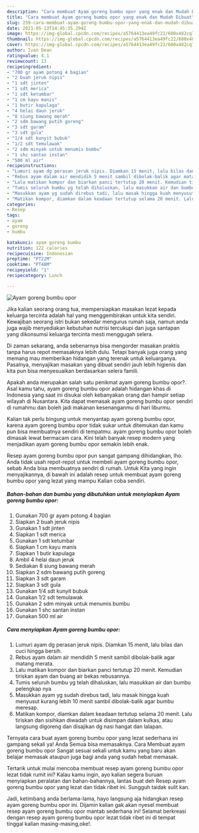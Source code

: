 ```yaml
---
description: "Cara membuat Ayam goreng bumbu opor yang enak dan Mudah Dibuat"
title: "Cara membuat Ayam goreng bumbu opor yang enak dan Mudah Dibuat"
slug: 259-cara-membuat-ayam-goreng-bumbu-opor-yang-enak-dan-mudah-dibuat
date: 2021-05-13T14:45:35.294Z
image: https://img-global.cpcdn.com/recipes/a5764413ea49fc22/680x482cq70/ayam-goreng-bumbu-opor-foto-resep-utama.jpg
thumbnail: https://img-global.cpcdn.com/recipes/a5764413ea49fc22/680x482cq70/ayam-goreng-bumbu-opor-foto-resep-utama.jpg
cover: https://img-global.cpcdn.com/recipes/a5764413ea49fc22/680x482cq70/ayam-goreng-bumbu-opor-foto-resep-utama.jpg
author: Ivan Dean
ratingvalue: 4.1
reviewcount: 13
recipeingredient:
- "700 gr ayam potong 4 bagian"
- "2 buah jeruk nipis"
- "1 sdt jinten"
- "1 sdt merica"
- "1 sdt ketumbar"
- "1 cm kayu manis"
- "1 butir kapulaga"
- "4 helai daun jeruk"
- "8 siung bawang merah"
- "2 sdm bawang putih goreng"
- "3 sdt garam"
- "3 sdt gula"
- "1/4 sdt kunyit bubuk"
- "1/2 sdt temulawak"
- "2 sdm minyak untuk menumis bumbu"
- "1 shc santan instan"
- "500 ml air"
recipeinstructions:
- "Lumuri ayam dg perasan jeruk nipis. Diamkan 15 menit, lalu bilas dan cuci hingga bersih."
- "Rebus ayam dalam air mendidih 5 menit sambil dibolak-balik agar matang merata."
- "Lalu matikan kompor dan biarkan panci tertutup 20 menit. Kemudian tiriskan ayam dan buang air bekas rebusannya."
- "Tumis seluruh bumbu yg telah dihaluskan, lalu masukkan air dan bumbu pelengkap nya"
- "Masukkan ayam yg sudah direbus tadi, lalu masak hingga kuah menyusut kurang lebih 10 menit sambil dibolak-balik agar bumbu meresap."
- "Matikan kompor, diamkan dalam keadaan tertutup selama 20 menit. Lalu tiriskan dan sisihkan diwadah untuk disimpan dalam kulkas, atau langsung digoreng dan disajikan dg nasi hangat dan lalapan."
categories:
- Resep
tags:
- ayam
- goreng
- bumbu

katakunci: ayam goreng bumbu 
nutrition: 122 calories
recipecuisine: Indonesian
preptime: "PT22M"
cooktime: "PT48M"
recipeyield: "1"
recipecategory: Lunch

---
```



![Ayam goreng bumbu opor](https://img-global.cpcdn.com/recipes/a5764413ea49fc22/680x482cq70/ayam-goreng-bumbu-opor-foto-resep-utama.jpg)

Jika kalian seorang orang tua, mempersiapkan masakan lezat kepada keluarga tercinta adalah hal yang menggembirakan untuk kita sendiri. Kewajiban seorang istri bukan sekedar mengurus rumah saja, namun anda juga wajib menyediakan kebutuhan nutrisi tercukupi dan juga santapan yang dikonsumsi keluarga tercinta mesti menggugah selera.

Di zaman  sekarang, anda sebenarnya bisa mengorder masakan praktis tanpa harus repot memasaknya lebih dulu. Tetapi banyak juga orang yang memang mau memberikan hidangan yang terenak untuk keluarganya. Pasalnya, menyajikan masakan yang dibuat sendiri jauh lebih higienis dan kita pun bisa menyesuaikan berdasarkan selera famili. 



Apakah anda merupakan salah satu penikmat ayam goreng bumbu opor?. Asal kamu tahu, ayam goreng bumbu opor adalah hidangan khas di Indonesia yang saat ini disukai oleh kebanyakan orang dari hampir setiap wilayah di Nusantara. Kita dapat memasak ayam goreng bumbu opor sendiri di rumahmu dan boleh jadi makanan kesenanganmu di hari liburmu.

Kalian tak perlu bingung untuk menyantap ayam goreng bumbu opor, karena ayam goreng bumbu opor tidak sukar untuk ditemukan dan kamu pun bisa membuatnya sendiri di tempatmu. ayam goreng bumbu opor boleh dimasak lewat bermacam cara. Kini telah banyak resep modern yang menjadikan ayam goreng bumbu opor semakin lebih enak.

Resep ayam goreng bumbu opor pun sangat gampang dihidangkan, lho. Anda tidak usah repot-repot untuk membeli ayam goreng bumbu opor, sebab Anda bisa membuatnya sendiri di rumah. Untuk Kita yang ingin menyajikannya, di bawah ini adalah resep untuk membuat ayam goreng bumbu opor yang lezat yang mampu Kalian coba sendiri.

<!--inarticleads1-->

##### Bahan-bahan dan bumbu yang dibutuhkan untuk menyiapkan Ayam goreng bumbu opor:

1. Gunakan 700 gr ayam potong 4 bagian
1. Siapkan 2 buah jeruk nipis
1. Gunakan 1 sdt jinten
1. Siapkan 1 sdt merica
1. Gunakan 1 sdt ketumbar
1. Siapkan 1 cm kayu manis
1. Siapkan 1 butir kapulaga
1. Ambil 4 helai daun jeruk
1. Sediakan 8 siung bawang merah
1. Siapkan 2 sdm bawang putih goreng
1. Siapkan 3 sdt garam
1. Siapkan 3 sdt gula
1. Gunakan 1/4 sdt kunyit bubuk
1. Gunakan 1/2 sdt temulawak
1. Gunakan 2 sdm minyak untuk menumis bumbu
1. Gunakan 1 shc santan instan
1. Gunakan 500 ml air




<!--inarticleads2-->

##### Cara menyiapkan Ayam goreng bumbu opor:

1. Lumuri ayam dg perasan jeruk nipis. Diamkan 15 menit, lalu bilas dan cuci hingga bersih.
1. Rebus ayam dalam air mendidih 5 menit sambil dibolak-balik agar matang merata.
1. Lalu matikan kompor dan biarkan panci tertutup 20 menit. Kemudian tiriskan ayam dan buang air bekas rebusannya.
1. Tumis seluruh bumbu yg telah dihaluskan, lalu masukkan air dan bumbu pelengkap nya
1. Masukkan ayam yg sudah direbus tadi, lalu masak hingga kuah menyusut kurang lebih 10 menit sambil dibolak-balik agar bumbu meresap.
1. Matikan kompor, diamkan dalam keadaan tertutup selama 20 menit. Lalu tiriskan dan sisihkan diwadah untuk disimpan dalam kulkas, atau langsung digoreng dan disajikan dg nasi hangat dan lalapan.




Ternyata cara buat ayam goreng bumbu opor yang lezat sederhana ini gampang sekali ya! Anda Semua bisa memasaknya. Cara Membuat ayam goreng bumbu opor Sangat sesuai sekali untuk kamu yang baru akan belajar memasak ataupun juga bagi anda yang sudah hebat memasak.

Tertarik untuk mulai mencoba membuat resep ayam goreng bumbu opor lezat tidak rumit ini? Kalau kamu ingin, ayo kalian segera buruan menyiapkan peralatan dan bahan-bahannya, lantas buat deh Resep ayam goreng bumbu opor yang lezat dan tidak ribet ini. Sungguh taidak sulit kan. 

Jadi, ketimbang anda berlama-lama, hayo langsung aja hidangkan resep ayam goreng bumbu opor ini. Dijamin kalian gak akan nyesel membuat resep ayam goreng bumbu opor mantab sederhana ini! Selamat berkreasi dengan resep ayam goreng bumbu opor lezat tidak ribet ini di tempat tinggal kalian masing-masing,oke!.


